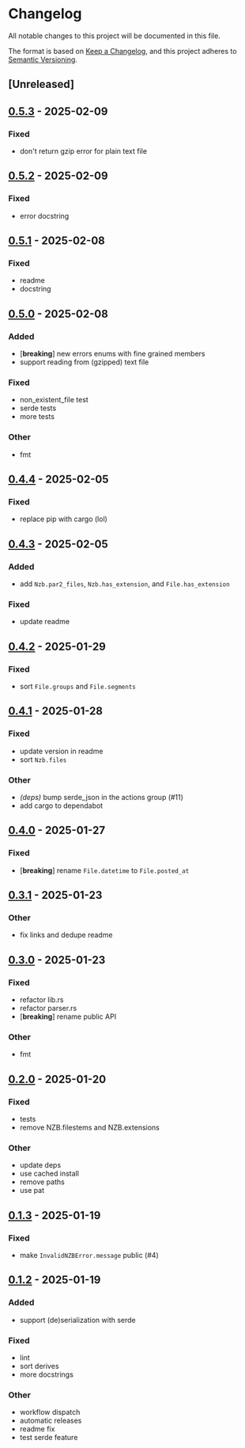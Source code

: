 # Changelog

All notable changes to this project will be documented in this file.

The format is based on [Keep a Changelog](https://keepachangelog.com/en/1.0.0/),
and this project adheres to [Semantic Versioning](https://semver.org/spec/v2.0.0.html).

## [Unreleased]

## [0.5.3](https://github.com/Ravencentric/nzb-rs/compare/v0.5.2...v0.5.3) - 2025-02-09

### Fixed

- don't return gzip error for plain text file

## [0.5.2](https://github.com/Ravencentric/nzb-rs/compare/v0.5.1...v0.5.2) - 2025-02-09

### Fixed

- error docstring

## [0.5.1](https://github.com/Ravencentric/nzb-rs/compare/v0.5.0...v0.5.1) - 2025-02-08

### Fixed

- readme
- docstring

## [0.5.0](https://github.com/Ravencentric/nzb-rs/compare/v0.4.4...v0.5.0) - 2025-02-08

### Added

- [**breaking**] new errors enums with fine grained members
- support reading from (gzipped) text file

### Fixed

- non_existent_file test
- serde tests
- more tests

### Other

- fmt

## [0.4.4](https://github.com/Ravencentric/nzb-rs/compare/v0.4.3...v0.4.4) - 2025-02-05

### Fixed

- replace pip with cargo (lol)

## [0.4.3](https://github.com/Ravencentric/nzb-rs/compare/v0.4.2...v0.4.3) - 2025-02-05

### Added

- add `Nzb.par2_files`, `Nzb.has_extension`, and `File.has_extension`

### Fixed

- update readme

## [0.4.2](https://github.com/Ravencentric/nzb-rs/compare/v0.4.1...v0.4.2) - 2025-01-29

### Fixed

- sort `File.groups` and `File.segments`

## [0.4.1](https://github.com/Ravencentric/nzb-rs/compare/v0.4.0...v0.4.1) - 2025-01-28

### Fixed

- update version in readme
- sort `Nzb.files`

### Other

- *(deps)* bump serde_json in the actions group (#11)
- add cargo to dependabot

## [0.4.0](https://github.com/Ravencentric/nzb-rs/compare/v0.3.1...v0.4.0) - 2025-01-27

### Fixed

- [**breaking**] rename `File.datetime` to `File.posted_at`

## [0.3.1](https://github.com/Ravencentric/nzb-rs/compare/v0.3.0...v0.3.1) - 2025-01-23

### Other

- fix links and dedupe readme

## [0.3.0](https://github.com/Ravencentric/nzb-rs/compare/v0.2.0...v0.3.0) - 2025-01-23

### Fixed

- refactor lib.rs
- refactor parser.rs
- [**breaking**] rename public API

### Other

- fmt

## [0.2.0](https://github.com/Ravencentric/nzb-rs/compare/v0.1.3...v0.2.0) - 2025-01-20

### Fixed

- tests
- remove NZB.filestems and NZB.extensions

### Other

- update deps
- use cached install
- remove paths
- use pat

## [0.1.3](https://github.com/Ravencentric/nzb-rs/compare/v0.1.2...v0.1.3) - 2025-01-19

### Fixed

- make `InvalidNZBError.message` public (#4)

## [0.1.2](https://github.com/Ravencentric/nzb-rs/compare/v0.1.1...v0.1.2) - 2025-01-19

### Added

- support (de)serialization with serde

### Fixed

- lint
- sort derives
- more docstrings

### Other

- workflow dispatch
- automatic releases
- readme fix
- test serde feature
